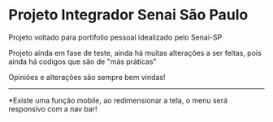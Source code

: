 # Projeto Integrador Senai São Paulo
 Projeto voltado para portifolio pessoal idealizado pelo Senai-SP


Projeto ainda em fase de teste, ainda há muitas alterações a ser feitas, pois ainda há codigos
que são de "más práticas"


Opiniões e alterações são sempre bem vindas!

----------------------------------------------------------------

*Existe uma função mobile, ao redimensionar a tela, o menu será responsivo com a nav bar!



